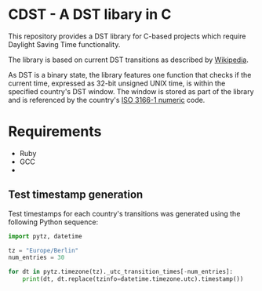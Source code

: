 # CDST - A DST libary in C

This repository provides a DST library for C-based projects which require
Daylight Saving Time functionality.

The library is based on current DST transitions as described by [Wikipedia](https://en.wikipedia.org/wiki/Daylight_saving_time_by_country).

As DST is a binary state, the library features one function that checks if the current time, expressed as
32-bit unsigned UNIX time, is within the specified country's DST window. The window is stored as part of the
library and is referenced by the country's [ISO 3166-1 numeric](https://en.wikipedia.org/wiki/ISO_3166-1_numeric) code.

# Requirements

- Ruby
- GCC
- 

## Test timestamp generation

Test timestamps for each country's transitions was generated using the following Python sequence:

```python
import pytz, datetime

tz = "Europe/Berlin"
num_entries = 30

for dt in pytz.timezone(tz)._utc_transition_times[-num_entries]:
    print(dt, dt.replace(tzinfo=datetime.timezone.utc).timestamp())
```
